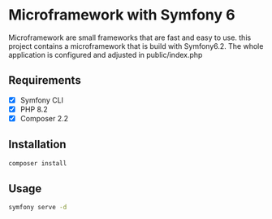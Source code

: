 # Microframework with Symfony 6

Microframework are small frameworks that are fast and easy to use.
this project contains a microframework that is build with Symfony6.2.
The whole application is configured and adjusted in public/index.php

## Requirements
- [x] Symfony CLI
- [x] PHP 8.2
- [x] Composer 2.2

## Installation

```bash
composer install
```

## Usage

```bash
symfony serve -d
```
